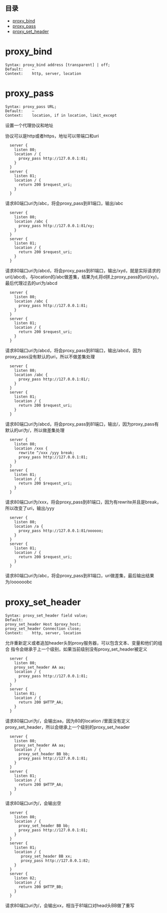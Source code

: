## 目录 
* [proxy_bind](#proxy_bind)
* [proxy_pass](#proxy_pass)
* [proxy_set_header](#proxy_set_header)

# proxy_bind
```
Syntax:	proxy_bind address [transparent] | off;
Default:	—
Context:	http, server, location
```

# proxy_pass
```
Syntax:	proxy_pass URL;
Default:	—
Context:	location, if in location, limit_except
```
设置一个代理协议和地址

协议可以是http或者https，地址可以带端口和uri
```
  server {
    listen 80;
    location / {
      proxy_pass http://127.0.0.1:81;
    }
  }
  server {
    listen 81;
    location / {
      return 200 $request_uri;
    }
  }
```
请求80端口uri为/abc，将会proxy_pass到81端口，输出/abc

```
  server {
    listen 80;
    location /abc {
      proxy_pass http://127.0.0.1:81/xy;
    }
  }
  server {
    listen 81;
    location / {
      return 200 $request_uri;
    }
  }
```
请求80端口uri为/abcd，将会proxy_pass到81端口，输出/xyd，就是实际请求的uri(/abcd)，与location的/abc做差集，结果为d,将d拼上proxy_pass的uri(/xy)，最后代理过去的uri为/abcd
```
  server {
    listen 80;
    location /abc {
      proxy_pass http://127.0.0.1:81;
    }
  }
  server {
    listen 81;
    location / {
      return 200 $request_uri;
    }
  }
```
请求80端口uri为/abcd，将会proxy_pass到81端口，输出/abcd，因为proxy_pass没有默认的uri，所以不做差集处理

```
  server {
    listen 80;
    location /abc {
      proxy_pass http://127.0.0.1:81/;
    }
  }
  server {
    listen 81;
    location / {
      return 200 $request_uri;
    }
  }
```
请求80端口uri为/abcd，将会proxy_pass到81端口，输出/，因为proxy_pass有默认的uri为/，所以做差集处理

```
  server {
    listen 80;
    location /xxx {
      rewrite ^/xxx /yyy break;
      proxy_pass http://127.0.0.1:81;
    }
  }
  server {
    listen 81;
    location / {
      return 200 $request_uri;
    }
  }
```
请求80端口uri为/xxx，将会proxy_pass到81端口，因为有rewrite并且是break，所以改变了uri，输出/yyy

```
  server {
    listen 80;
    location /a {
      proxy_pass http://127.0.0.1:81/oooooo;
    }
  }
  server {
    listen 81;
    location / {
      return 200 $request_uri;
    }
  }
```
请求80端口uri为/abc，将会proxy_pass到81端口，uri做差集，最后输出结果为/oooooobc

# proxy_set_header
```
Syntax:	proxy_set_header field value;
Default:	
proxy_set_header Host $proxy_host;
proxy_set_header Connection close;
Context:	http, server, location
```
允许重新定义或者追加header头到proxy服务器，可以包含文本、变量和他们的组合
指令会继承于上一个级别，如果当前级别没有proxy_set_header被定义
```
  server {
    listen 80;
    proxy_set_header AA aa;
    location / {
      proxy_pass http://127.0.0.1:81;
    }
  }
  server {
    listen 81;
    location / {
      return 200 $HTTP_AA;
    }
  }
```
请求80端口uri为/，会输出aa，因为80的location /里面没有定义proxy_set_header，所以会继承上一个级别的proxy_set_header
```
  server {
    listen 80;
    proxy_set_header AA aa;
    location / {
      proxy_set_header BB bb;
      proxy_pass http://127.0.0.1:81;
    }
  }
  server {
    listen 81;
    location / {
      return 200 $HTTP_AA;
    }
  }
```
请求80端口uri为/，会输出空
```
  server {
    listen 80;
    location / {
      proxy_set_header BB bb;
      proxy_pass http://127.0.0.1:81;
    }
  }
  server {
    listen 81;
    location / {
       proxy_set_header BB xx;
       proxy_pass http://127.0.0.1:82;
    }
  }
  server {
    listen 82;
    location / {
      return 200 $HTTP_BB;
    }
  }
```
请求80端口uri为/，会输出xx，相当于81端口对head头BB做了重写
